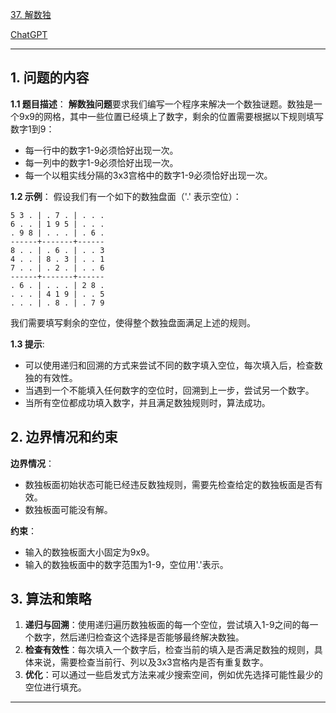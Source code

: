 [37. 解数独](https://leetcode.cn/problems/sudoku-solver)

[ChatGPT](https://chat.openai.com/share/ec866ad5-f260-4b46-8766-a6d6d3000abd)

---

## 1. 问题的内容
**1.1 题目描述**：
**解数独问题**要求我们编写一个程序来解决一个数独谜题。数独是一个9x9的网格，其中一些位置已经填上了数字，剩余的位置需要根据以下规则填写数字1到9：
- 每一行中的数字1-9必须恰好出现一次。
- 每一列中的数字1-9必须恰好出现一次。
- 每一个以粗实线分隔的3x3宫格中的数字1-9必须恰好出现一次。

**1.2 示例**：
假设我们有一个如下的数独盘面（'.' 表示空位）：

```
5 3 . | . 7 . | . . .
6 . . | 1 9 5 | . . .
. 9 8 | . . . | . 6 .
------+-------+------
8 . . | . 6 . | . . 3
4 . . | 8 . 3 | . . 1
7 . . | . 2 . | . . 6
------+-------+------
. 6 . | . . . | 2 8 .
. . . | 4 1 9 | . . 5
. . . | . 8 . | . 7 9
```

我们需要填写剩余的空位，使得整个数独盘面满足上述的规则。

**1.3 提示**:
- 可以使用递归和回溯的方式来尝试不同的数字填入空位，每次填入后，检查数独的有效性。
- 当遇到一个不能填入任何数字的空位时，回溯到上一步，尝试另一个数字。
- 当所有空位都成功填入数字，并且满足数独规则时，算法成功。

## 2. 边界情况和约束
**边界情况**：
- 数独板面初始状态可能已经违反数独规则，需要先检查给定的数独板面是否有效。
- 数独板面可能没有解。

**约束**：
- 输入的数独板面大小固定为9x9。
- 输入的数独板面中的数字范围为1-9，空位用'.'表示。


## 3. 算法和策略
1. **递归与回溯**：使用递归遍历数独板面的每一个空位，尝试填入1-9之间的每一个数字，然后递归检查这个选择是否能够最终解决数独。
2. **检查有效性**：每次填入一个数字后，检查当前的填入是否满足数独的规则，具体来说，需要检查当前行、列以及3x3宫格内是否有重复数字。
3. **优化**：可以通过一些启发式方法来减少搜索空间，例如优先选择可能性最少的空位进行填充。

---
